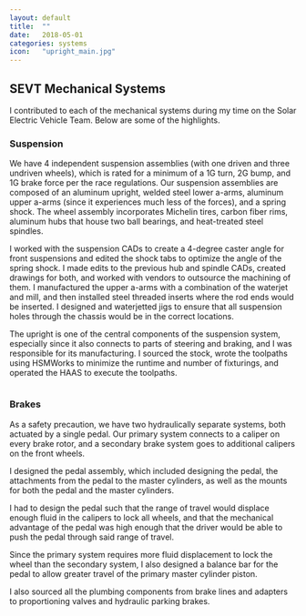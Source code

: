 ```yaml
---
layout: default
title:  ""
date:   2018-05-01
categories: systems
icon:	"upright_main.jpg"
---
```


<h2>SEVT Mechanical Systems</h2>

<p>​I contributed to each of the mechanical systems during my time on the Solar Electric Vehicle Team. Below are some of the highlights.</p>

<h3>Suspension</h3>

<p><span class="image left"><img src="images/sevt/suspension.jpg" alt="" /></span>​​We have 4 independent suspension assemblies (with one driven and three undriven wheels), which is rated for a minimum of a 1G turn, 2G bump, and 1G brake force per the race regulations. Our suspension assemblies are composed of an aluminum upright, welded steel lower a-arms, aluminum upper a-arms (since it experiences much less of the forces), and a spring shock. The wheel assembly incorporates Michelin tires, carbon fiber rims, aluminum hubs that house two ball bearings, and heat-treated steel spindles.</p>

<p>​I worked with the suspension CADs to create a 4-degree caster angle for front suspensions and edited the shock tabs to optimize the angle of the spring shock. I made edits to the previous hub and spindle CADs, created drawings for both, and worked with vendors to outsource the machining of them. I manufactured the upper a-arms with a combination of the waterjet and mill, and then installed steel threaded inserts where the rod ends would be inserted. I designed and waterjetted jigs to ensure that all suspension holes through the chassis would be in the correct locations.</p>

<p>The upright is one of the central components of the suspension system, especially since it also connects to parts of steering and braking, and I was responsible for its manufacturing. ​I sourced the stock, wrote the toolpaths using HSMWorks to minimize the runtime and number of fixturings, and operated the HAAS to execute the toolpaths.</p>

<div class="box alt">
<div class="row uniform">
<div class="4u"><span class="image fit"><img src="images/sevt/upright haas.jpg" alt="" /></span></div>
<div class="4u"><span class="image fit"><img src="images/sevt/upright front.jpg" alt="" /></span></div>
<div class="4u$"><span class="image fit"><img src="images/sevt/upright back.jpg" alt="" /></span></div>
</div>
</div>

<h3>Brakes</h3>

<p>As a safety precaution, we have two hydraulically separate systems, both actuated by a single pedal. Our primary system connects to a caliper on every brake rotor, and a secondary brake system goes to additional calipers on the front wheels.</p>

<p>I designed the pedal assembly, which included designing the pedal, the attachments from the pedal to the master cylinders, as well as the mounts for both the pedal and the master cylinders.</p>

<p>I had to design the pedal such that the range of travel would displace enough fluid in the calipers to lock all wheels, and that the mechanical advantage of the pedal was high enough that the driver would be able to push the pedal through said range of travel.</p>

<p>Since the primary system requires more fluid displacement to lock the wheel than the secondary system, I also designed a balance bar for the pedal to allow greater travel of the primary master cylinder piston.</p>

<p>​I also sourced all the plumbing components from brake lines and adapters to proportioning valves and hydraulic parking brakes.</p>

<div class="box alt">
<div class="row uniform">
<div class="6u"><span class="image fit"><img src="images/sevt/pedals.jpg" alt="" /></span></div>
<div class="6u$"><span class="image fit"><img src="images/sevt/brakes.jpg" alt="" /></span></div>
</div>
</div>